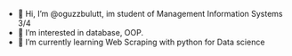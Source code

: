 - 👋 Hi, I’m @oguzzbulutt, im student of Management Information Systems 3/4
- 👀 I’m interested in database, OOP.
- 🌱 I’m currently learning Web Scraping with python for Data science

<!---
oguzzbulutt/oguzzbulutt is a ✨ special ✨ repository because its `README.md` (this file) appears on your GitHub profile.
You can click the Preview link to take a look at your changes.
--->
